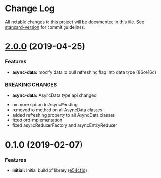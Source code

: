 # Change Log

All notable changes to this project will be documented in this file. See [standard-version](https://github.com/conventional-changelog/standard-version) for commit guidelines.

# [2.0.0](https://github.com/nullpub/dux/compare/v1.0.6...v2.0.0) (2019-04-25)


### Features

* **async-data:** modify data to pull refreshing flag into data type ([86ce16c](https://github.com/nullpub/dux/commit/86ce16c))


### BREAKING CHANGES

* **async-data:** AsyncData type api changed

- no more option in AsyncPending
- removed to method on all AsyncData classes
- added refreshing property to all AsyncData classes
- fixed ord implementation
- fixed asyncReducerFactory and asyncEntityReducer



<a name="0.1.0"></a>
# 0.1.0 (2019-02-07)


### Features

* **initial:** Initial build of library ([e54cf1d](https://github.com/nullpub/dux/commit/e54cf1d))
